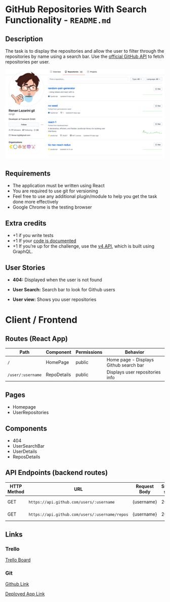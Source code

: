 # GitHub Repositories With Search Functionality - `README.md` 


## Description

The task is to display the repositories and allow the user to filter through the repositories by name using a search bar. 
Use the [official GitHub API](https://docs.github.com/en/rest) to fetch repositories per user.

![GitHub repo image](/src/images/github-readme.png)

## Requirements

- The application must be written using React
- You are required to use git for versioning
- Feel free to use any additional plugin/module to help you get the task done more
effectively
- Google Chrome is the testing browser

## Extra credits

- +1 if you write tests
- +1 If your [code is documented](https://google.github.io/styleguide/jsguide.html#jsdoc)
- +1 If you’re up for the challenge, use the [v4 API](https://docs.github.com/en/graphql), which is built using GraphQL.

## User Stories

- **404:** Displayed when the user is not found

- **User Search:** Search bar to look for Github users

- **User view:** Shows you user repositories

# Client / Frontend

## Routes (React App)
| Path                      | Component            | Permissions | Behavior                                                     |
| ------------------------- | -------------------- | ----------- | ------------------------------------------------------------ |
| `/`                       | HomePage              | public     | Home page - Displays Github search bar |
| `/user/:username`         | RepoDetails           | public   | Displays user repositories info |

## Pages

- Homepage
- UserRepositories

## Components

- 404
- UserSearchBar
- UserDetails
- ReposDetails

## API Endpoints (backend routes)

| HTTP Method | URL                         | Request Body                 | Success status | Error Status | Description                                                  |
| ----------- | --------------------------- | ---------------------------- | -------------- | ------------ | ------------------------------------------------------------ |
| GET         | `https://api.github.com/users/:username`           | {username}                | 200            | 404          | Gets user info          |
| GET        | `https://api.github.com/users/:username/repos`                | {username}      | 200            | 404          | Gets user's repositories |

## Links

### Trello

[Trello Board](https://trello.com/b/7CPtRRzO/github-repo-mvst) 

### Git

[Github Link](https://github.com/screeeen/project-client)

[Deployed App Link](http://heroku.com)